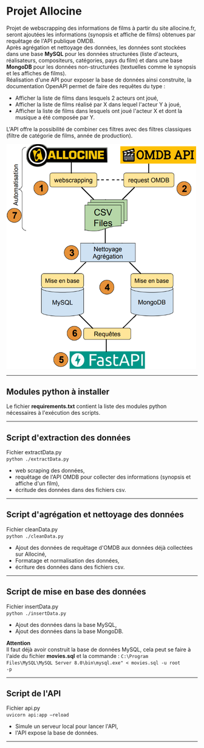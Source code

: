 # **Projet Allocine**

Projet de webscrapping des informations de films à partir du site allocine.fr, seront ajoutées les informations (synopsis et affiche de films) obtenues par requêtage de l'API publique OMDB.<br>
Après agrégation et nettoyage des données, les données sont stockées dans une base **MySQL** pour les données structurées (liste d'acteurs, réalisateurs, compositeurs, catégories, pays du film) et dans une base **MongoDB** pour les données non-structurées (textuelles comme le synopsis et les affiches de films).<br>
Réalisation d'une API pour exposer la base de données ainsi construite, la documentation OpenAPI permet de faire des requêtes du type :
- Afficher la liste de films dans lesquels 2 acteurs ont joué,
- Afficher la liste de films réalisé par X dans lequel l'acteur Y à joué,<br>
- Afficher la liste de films dans lesquels ont joué l'acteur X et dont la musique a été composée par Y.<br>

L'API offre la possibilité de combiner ces filtres avec des filtres classiques (filtre de catégorie de films, année de production).

<img src="https://github.com/Franck-LF/projectBlock1/blob/main/images/diag.png" alt="Drawing" style="width: 500px;"/>

---

## **Modules python à installer**

Le fichier **requirements.txt** contient la liste des modules python nécessaires à l'exécution des scripts.

---

## **Script d'extraction des données**

Fichier extractData.py<br>
<code>python ./extractData.py</code>

- web scraping des données,
- requêtage de l'API OMDB pour collecter des informations (synopsis et affiche d'un film),
- écritude des données dans des fichiers csv.

---

## **Script d'agrégation et nettoyage des données**

Fichier cleanData.py<br>
<code>python ./cleanData.py</code>

- Ajout des données de requêtage d'OMDB aux données déjà collectées sur Allociné,
- Formatage et normalisation des données,
- écriture des données dans des fichiers csv.

---

## **Script de mise en base des données**

Fichier insertData.py<br>
<code>python ./insertData.py</code>

- Ajout des données dans la base MySQL,
- Ajout des données dans la base MongoDB.

**Attention**<br>
Il faut déjà avoir construit la base de données MySQL, cela peut se faire à l'aide du fichier **movies.sql** et la commande : <code>C:\Program Files\MySQL\MySQL Server 8.0\bin\mysql.exe" < movies.sql -u root -p</code>

---

## **Script de l'API**

Fichier api.py<br>
<code>uvicorn api:app –reload</code>

- Simule un serveur local pour lancer l'API,
- l'API expose la base de données.

---

